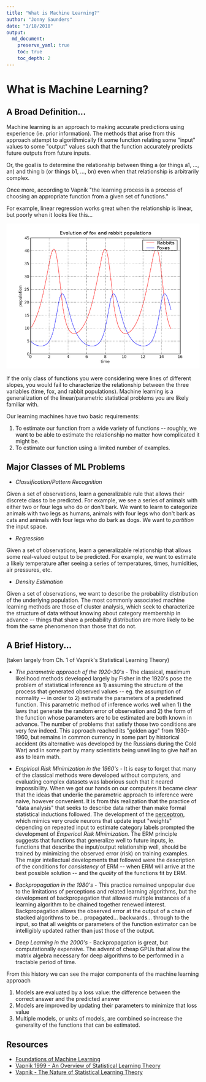 ```yaml
---
title: "What is Machine Learning?"
author: "Jonny Saunders"
date: "1/18/2018"
output: 
  md_document:
    preserve_yaml: true
    toc: true
    toc_depth: 2
---
```


# What is Machine Learning?

## A Broad Definition...

Machine learning is an approach to making accurate predictions using experience (ie. prior information). The methods that arise from this approach attempt to algorithmically fit some function relating some "input" values to some "output" values such that the function accurately predicts future outputs from future inputs.

Or, the goal is to determine the relationship between thing a (or things a1, ..., an) and thing b (or things b1, ..., bn) even when that relationship is arbitrarily complex.

Once more, according to Vapnik "the learning process is a process of choosing an appropriate function from a given set of functions."

For example, linear regression works great when the relationship is linear, but poorly when it looks like this...

![](files/fox_rabbit.png)

If the only class of functions you were considering were lines of different slopes, you would fail to characterize the relationship between the three variables (time, fox, and rabbit populations). Machine learning is a generalization of the linear/parametric statistical problems you are likely familiar with.

Our learning machines have two basic requirements:

1. To estimate our function from a wide variety of functions -- roughly, we want to be able to estimate the relationship no matter how complicated it might be.
2. To estimate our function using a limited number of examples.

## Major Classes of ML Problems

* *Classification/Pattern Recognition*

Given a set of observations, learn a generalizable rule that allows their discrete class to be predicted. For example, we see a series of animals with either two or four legs who do or don't bark. We want to learn to categorize animals with two legs as humans, animals with four legs who don't bark as cats and animals with four legs who do bark as dogs. We want to _partition_ the input space.

* *Regression*

Given a set of observations, learn a generalizable relationship that allows some real-valued output to be predicted. For example, we want to estimate a likely temperature after seeing a series of temperatures, times, humidities, air pressures, etc.

* *Density Estimation*

Given a set of observations, we want to describe the probability distribution of the underlying population. The most commonly associated machine learning methods are those of cluster analysis, which seek to characterize the structure of data without knowing about category membership in advance -- things that share a probability distribution are more likely to be from the same phenomenon than those that do not. 

## A Brief History...

(taken largely from Ch. 1 of Vapnik's Statistical Learning Theory)

* *The parametric approach of the 1920-30's* - The classical, maximum likelihood methods developed largely by Fisher in the 1920's pose the problem of statistical inference as 1) assuming the structure of the process that generated observed values -- eg. the assumption of normality -- in order to 2) estimate the parameters of a predefined function. This parametric method of inference works well when 1) the laws that generate the random error of observation and 2) the form of the function whose parameters are to be estimated are both known in advance. The number of problems that satisfy those two conditions are very few indeed. This approach reached its "golden age" from 1930-1960, but remains in common currency in some part by historical accident (its alternative was developed by the Russians during the Cold War) and in some part by many scientists being unwilling to give half an ass to learn math.

* *Empirical Risk Minimization in the 1960's* - It is easy to forget that many of the classical methods were developed without computers, and evaluating complex datasets was laborious such that it neared impossibility. When we got our hands on our computers it became clear that the ideas that underlie the parametric approach to inference were naive, however convenient. It is from this realization that the practice of "data analysis" that seeks to describe data rather than make formal statistical inductions followed. The development of the [perceptron](https://en.wikipedia.org/wiki/Perceptron), which mimics very crude neurons that update input "weights" depending on repeated input to estimate category labels prompted the development of *Emperical Risk Minimization*. The ERM principle suggests that functions that generalize well to future inputs, ie. functions that describe the input/output relationship well, should be trained by minimizing the observed error (risk) on training examples. The major intellectual developments that followed were the description of the conditions for *consistency* of ERM -- when ERM will arrive at the best possible solution -- and the *quality* of the functions fit by ERM.

* *Backpropagation in the 1980's* - This practice remained unpopular due to the limitations of perceptions and related learning algorithms, but the development of backpropagation that allowed multiple instances of a learning algorithm to be chained together renewed interest. Backpropagation allows the observed error at the output of a chain of stacked algorithms to be... propagated... backwards... through to the input, so that all weights or parameters of the function estimator can be intelligibly updated rather than just those of the output. 

* *Deep Learning in the 2000's* - Backpropagation is great, but computationally expensive. The advent of cheap GPUs that allow the matrix algebra necessary for deep algorithms to be performed in a tractable period of time.

From this history we can see the major components of the machine learning approach
1) Models are evaluated by a loss value: the difference between the correct answer and the predicted answer
2) Models are improved by updating their parameters to minimize that loss value
3) Multiple models, or units of models, are combined so increase the generality of the functions that can be estimated.

## Resources

* [Foundations of Machine Learning](https://mitpress.mit.edu/books/foundations-machine-learning)
* [Vapnik 1999 - An Overview of Statistical Learning Theory](http://math.arizona.edu/~hzhang/math574m/Read/vapnik.pdf)
* [Vapnik - The Nature of Statistical Learning Theory](https://link.springer.com/chapter/10.1007/978-1-4757-2440-0_1)
